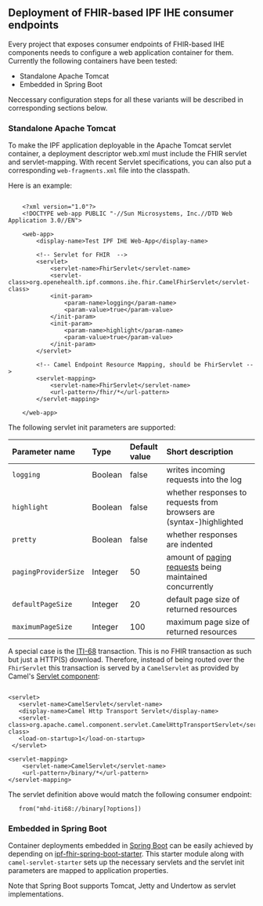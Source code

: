 
## Deployment of FHIR-based IPF IHE consumer endpoints

Every project that exposes consumer endpoints of FHIR-based IHE components needs to configure a web application
container for them. Currently the following containers have been tested:

* Standalone Apache Tomcat
* Embedded in Spring Boot

Neccessary configuration steps for all these variants will be described in corresponding sections below.

### Standalone Apache Tomcat

To make the IPF application deployable in the Apache Tomcat servlet container, a deployment descriptor web.xml
must include the FHIR servlet and servlet-mapping. With recent Servlet specifications, you can also put
a corresponding `web-fragments.xml` file into the classpath.

Here is an example:

```

    <?xml version="1.0"?>
    <!DOCTYPE web-app PUBLIC "-//Sun Microsystems, Inc.//DTD Web Application 3.0//EN">

    <web-app>
        <display-name>Test IPF IHE Web-App</display-name>

        <!-- Servlet for FHIR  -->
        <servlet>
            <servlet-name>FhirServlet</servlet-name>
            <servlet-class>org.openehealth.ipf.commons.ihe.fhir.CamelFhirServlet</servlet-class>
            <init-param>
                <param-name>logging</param-name>
                <param-value>true</param-value>
            </init-param>
            <init-param>
                <param-name>highlight</param-name>
                <param-value>true</param-value>
            </init-param>
        </servlet>
    
        <!-- Camel Endpoint Resource Mapping, should be FhirServlet -->
        <servlet-mapping>
            <servlet-name>FhirServlet</servlet-name>
            <url-pattern>/fhir/*</url-pattern>
        </servlet-mapping>
    
    </web-app>

```


The following servlet init parameters are supported:

| Parameter name       | Type       | Default value | Short description                                                                    |
|:---------------------|:-----------|:--------------|:-------------------------------------------------------------------------------------|
| `logging`            | Boolean    | false         | writes incoming requests into the log
| `highlight`          | Boolean    | false         | whether responses to requests from browsers are (syntax-)highlighted
| `pretty`             | Boolean    | false         | whether responses are indented
| `pagingProviderSize` | Integer    | 50            | amount of [paging requests] being maintained concurrently
| `defaultPageSize`    | Integer    | 20            | default page size of returned resources
| `maximumPageSize`    | Integer    | 100           | maximum page size of returned resources


A special case is the [ITI-68](../ipf-platform-camel-ihe-fhir-mhd/iti68.html) transaction. This is no FHIR
transaction as such but just a HTTP(S) download. Therefore, instead of being routed over the `FhirServlet`
this transaction is served by a `CamelServlet` as provided by Camel's [Servlet component](https://camel.apache.org/servlet.html):

```

<servlet>
   <servlet-name>CamelServlet</servlet-name>
   <display-name>Camel Http Transport Servlet</display-name>
   <servlet-class>org.apache.camel.component.servlet.CamelHttpTransportServlet</servlet-class>
   <load-on-startup>1</load-on-startup>
 </servlet>

<servlet-mapping>
    <servlet-name>CamelServlet</servlet-name>
    <url-pattern>/binary/*</url-pattern>
</servlet-mapping>

```

The servlet definition above would match the following consumer endpoint:

```
   from("mhd-iti68://binary[?options])
```



### Embedded in Spring Boot

Container deployments embedded in [Spring Boot](https://docs.spring.io/spring-boot/docs/current/reference/html/howto-embedded-servlet-containers.html)
can be easily achieved by depending on [ipf-fhir-spring-boot-starter](../ipf-fhir-spring-boot-starter/index.html).
This starter module along with `camel-servlet-starter` sets up the necessary servlets and the servlet init parameters are mapped to
application properties.

Note that Spring Boot supports Tomcat, Jetty and Undertow as servlet implementations.


[paging requests]: cachingAndPaging.html